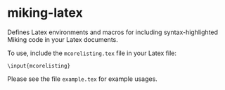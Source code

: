 # miking-latex

Defines Latex environments and macros for including syntax-highlighted Miking
code in your Latex documents.

To use, include the `mcorelisting.tex` file in your Latex file:
```
\input{mcorelisting}
```
Please see the file `example.tex` for example usages.
